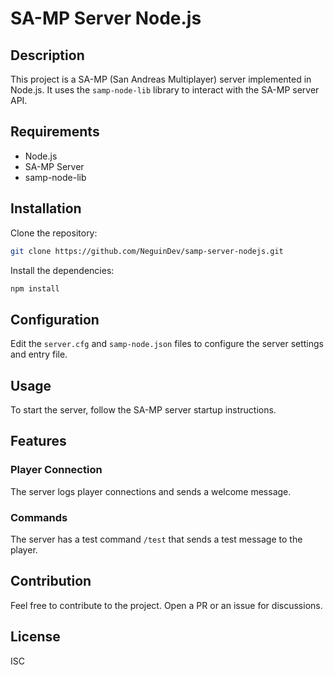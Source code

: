 # SA-MP Server Node.js

## Description

This project is a SA-MP (San Andreas Multiplayer) server implemented in Node.js. It uses the `samp-node-lib` library to interact with the SA-MP server API.

## Requirements

- Node.js
- SA-MP Server
- samp-node-lib

## Installation

Clone the repository:

```bash
git clone https://github.com/NeguinDev/samp-server-nodejs.git
```

Install the dependencies:

```bash
npm install
```

## Configuration

Edit the `server.cfg` and `samp-node.json` files to configure the server settings and entry file.

## Usage

To start the server, follow the SA-MP server startup instructions.

## Features

### Player Connection

The server logs player connections and sends a welcome message.

### Commands

The server has a test command `/test` that sends a test message to the player.

## Contribution

Feel free to contribute to the project. Open a PR or an issue for discussions.

## License

ISC
